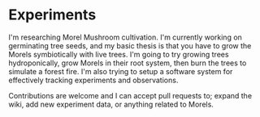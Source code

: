 # Experiments

I'm researching Morel Mushroom cultivation. I'm currently working on germinating tree seeds, and my basic thesis is that you have to grow the Morels symbiotically with live trees. I'm going to try growing trees hydroponically, grow Morels in their root system, then burn the trees to simulate a forest fire. I'm also trying to setup a software system for effectively tracking experiments and observations.

Contributions are welcome and I can accept pull requests to; expand the wiki, add new experiment data, or anything related to Morels.
